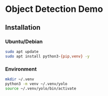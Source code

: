 # Object Detection Demo

## Installation

### Ubuntu/Debian

```bash
sudo apt update
sudo apt install python3-{pip,venv} -y
```

### Environment

```bash
mkdir ~/.venv
python3 -m venv ~/.venv/yolo
source ~/.venv/yolo/bin/activate
```
